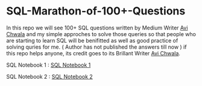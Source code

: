 # SQL-Marathon-of-100+-Questions

In this repo we will see 100+ SQL questions written by Medium Writer [Avi Chwala](https://www.linkedin.com/in/avi-chawla/) and my simple
approches to solve those queries so that people who are starting to learn SQL will be benifitted as well as good practice of solving quries for me.
( Author has not published the answers till now ) if this repo helps anyone, its credit goes to its Brillant Writer
[Avi Chwala](https://www.linkedin.com/in/avi-chawla/).
 
 SQL Notebook 1 : [SQL Notebook 1](https://deepnote.com/workspace/hari-kadam-9968-dabc899f-60aa-4930-8e26-99e6c496689a/project/Practice-file-c0a64bf0-b1f8-43e3-aab1-3311014c44b4/notebook/notebook-98d035dfd11743839808ba355716df53)
 
 SQL Notebook 2 : [SQL Notebook 2](https://deepnote.com/workspace/hari-kadam-9968-dabc899f-60aa-4930-8e26-99e6c496689a/project/SQL-practice-file-2-80670ba9-f264-4ec0-888d-1f8b784a1f99/notebook/notebook-7275e2b6b28a4304ad19bfb60ff2330d)
